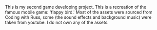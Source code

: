 This is my second game developing project. This is a recreation of the famous mobile game: 'flappy bird.' Most of the assets were sourced from Coding with Russ, some (the sound effects and background music) were taken from youtube. I do not own any of the assets.
